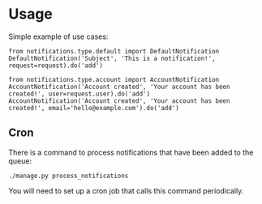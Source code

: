 # Usage
Simple example of use cases:

    from notifications.type.default import DefaultNotification
    DefaultNotification('Subject', 'This is a notification!', request=request).do('add')

    from notifications.type.account import AccountNotification
    AccountNotification('Account created', 'Your account has been created!', user=request.user).do('add')
    AccountNotification('Account created', 'Your account has been created!', email='hello@example.com').do('add')

## Cron
There is a command to process notifications that have been added to the queue:

    ./manage.py process_notifications

You will need to set up a cron job that calls this command periodically.
